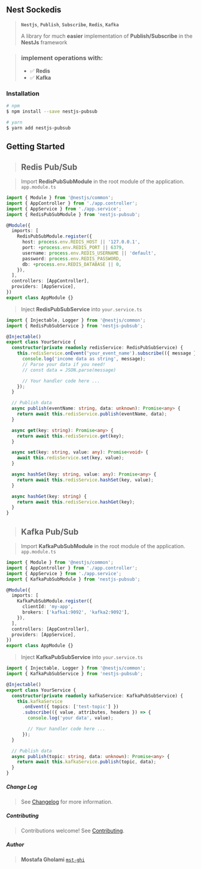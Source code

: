 ## Nest Sockedis

> **`Nestjs`**, **`Publish`**, **`Subscribe`**, **`Redis`**, **`Kafka`**
>
> &NewLine;
> A library for much **easier** implementation of **Publish/Subscribe** in the **NestJs** framework

> ### implement operations with:
>
> - ✅ **Redis**
> - ✅ **Kafka**

### Installation

```bash
# npm
$ npm install --save nestjs-pubsub

# yarn
$ yarn add nestjs-pubsub
```

&NewLine;

## Getting Started

> ## Redis Pub/Sub

> Import **RedisPubSubModule** in the root module of the application. `app.module.ts`

```typescript
import { Module } from '@nestjs/common';
import { AppController } from './app.controller';
import { AppService } from './app.service';
import { RedisPubSubModule } from 'nestjs-pubsub';

@Module({
  imports: [
    RedisPubSubModule.register({
      host: process.env.REDIS_HOST || '127.0.0.1',
      port: +process.env.REDIS_PORT || 6379,
      username: process.env.REDIS_USERNAME || 'default',
      password: process.env.REDIS_PASSWORD,
      db: +process.env.REDIS_DATABASE || 0,
    }),
  ],
  controllers: [AppController],
  providers: [AppService],
})
export class AppModule {}
```

&NewLine;

> Inject **RedisPubSubService** into `your.service.ts`

&NewLine;

```typescript
import { Injectable, Logger } from '@nestjs/common';
import { RedisPubSubService } from 'nestjs-pubsub';

@Injectable()
export class YourService {
  constructor(private readonly redisService: RedisPubSubService) {
    this.redisService.onEvent('your_event_name').subscribe(({ message }) => {
      console.log('income data as string', message);
      // Parse your data if you need!
      // const data = JSON.parse(message)

      // Your handler code here ...
    });
  }

  // Publish data
  async publish(eventName: string, data: unknown): Promise<any> {
    return await this.redisService.publish(eventName, data);
  }

  async get(key: string): Promise<any> {
    return await this.redisService.get(key);
  }

  async set(key: string, value: any): Promise<void> {
    await this.redisService.set(key, value);
  }

  async hashSet(key: string, value: any): Promise<any> {
    return await this.redisService.hashSet(key, value);
  }

  async hashGet(key: string) {
    return await this.redisService.hashGet(key);
  }
}
```

&NewLine;

> ## Kafka Pub/Sub

> Import **KafkaPubSubModule** in the root module of the application. `app.module.ts`

```typescript
import { Module } from '@nestjs/common';
import { AppController } from './app.controller';
import { AppService } from './app.service';
import { KafkaPubSubModule } from 'nestjs-pubsub';

@Module({
  imports: [
    KafkaPubSubModule.register({
      clientId: 'my-app',
      brokers: ['kafka1:9092', 'kafka2:9092'],
    }),
  ],
  controllers: [AppController],
  providers: [AppService],
})
export class AppModule {}
```

&NewLine;

> Inject **KafkaPubSubService** into `your.service.ts`

&NewLine;

```typescript
import { Injectable, Logger } from '@nestjs/common';
import { KafkaPubSubService } from 'nestjs-pubsub';

@Injectable()
export class YourService {
  constructor(private readonly kafkaService: KafkaPubSubService) {
    this.kafkaService
      .onEvent({ topics: ['test-topic'] })
      .subscribe(({ value, attributes, headers }) => {
        console.log('your data', value);

        // Your handler code here ...
      });
  }

  // Publish data
  async publish(topic: string, data: unknown): Promise<any> {
    return await this.kafkaService.publish(topic, data);
  }
}
```

&NewLine;

##### Change Log

> See [Changelog](CHANGELOG.md) for more information.

##### Contributing

> Contributions welcome! See [Contributing](CONTRIBUTING.md).

##### Author

> **Mostafa Gholami** [`mst-ghi`](https://github.com/mst-ghi)
